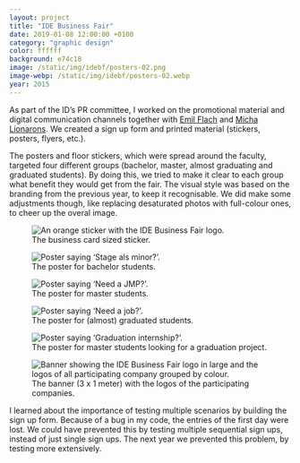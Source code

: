 ```yaml
---
layout: project
title: "IDE Business Fair"
date: 2019-01-08 12:00:00 +0100
category: "graphic design"
color: ffffff
background: e74c18
image: /static/img/idebf/posters-02.png
image-webp: /static/img/idebf/posters-02.webp
year: 2015
---
```


As part of the ID’s PR committee, I worked on the promotional material and digital communication channels together with [Emil Flach](http://emilflach.com/) and [Micha Lionarons](https://linkedin.com/in/michalionarons). We created a sign up form and printed material (stickers, posters, flyers, etc.).

The posters and floor stickers, which were spread around the faculty, targeted four different groups (bachelor, master, almost graduating and graduated students). By doing this, we tried to make it clear to each group what benefit they would get from the fair. The visual style was based on the branding from the previous year, to keep it recognisable. We did make some adjustments though, like replacing desaturated photos with full-colour ones, to cheer up the overal image.


<div class="project__picture-group">

<figure class="project__picture">
  <picture>
    <source data-srcset="/static/img/idebf/sticker.webp 1x,
      /static/img/idebf/sticker.webp 2x"
      type="image/webp" class="lazy">
    <img loading="lazy" class="project__image lazy" alt="An orange sticker with the IDE Business Fair logo."
      data-srcset="/static/img/idebf/sticker.png 1x,
        /static/img/idebf/sticker.png 2x"
      src="/static/img/placeholder.jpg"
      data-src="/static/img/idebf/sticker.png">
  </picture>
  <figcaption class="project__caption">
    The business card sized sticker.
  </figcaption>
</figure>

  <figure class="project__picture">
    <picture>
      <source data-srcset="/static/img/idebf/posters-01.webp 1x,
        /static/img/idebf/posters-01.webp 2x"
        type="image/webp" class="lazy">
      <img loading="lazy" class="project__image lazy" alt="Poster saying ‘Stage als minor?’."
        data-srcset="/static/img/idebf/posters-01.png 1x,
          /static/img/idebf/posters-01.png 2x"
        src="/static/img/placeholder.jpg"
        data-src="/static/img/idebf/posters-01.png">
    </picture>
    <figcaption class="project__caption">
      The poster for bachelor students.
    </figcaption>
  </figure>

  <figure class="project__picture">
    <picture>
      <source data-srcset="/static/img/idebf/posters-02.webp 1x,
        /static/img/idebf/posters-02.webp 2x"
        type="image/webp" class="lazy">
      <img loading="lazy" class="project__image lazy" alt="Poster saying ‘Need a JMP?’."
        data-srcset="/static/img/idebf/posters-02.png 1x,
          /static/img/idebf/posters-02.png 2x"
        src="/static/img/placeholder.jpg"
        data-src="/static/img/idebf/posters-02.png">
    </picture>
    <figcaption class="project__caption">
      The poster for master students.
    </figcaption>
  </figure>

  <figure class="project__picture">
    <picture>
      <source data-srcset="/static/img/idebf/posters-03.webp 1x,
        /static/img/idebf/posters-03.webp 2x"
        type="image/webp" class="lazy">
      <img loading="lazy" class="project__image lazy" alt="Poster saying ‘Need a job?’."
        data-srcset="/static/img/idebf/posters-03.png 1x,
          /static/img/idebf/posters-03.png 2x"
        src="/static/img/placeholder.jpg"
        data-src="/static/img/idebf/posters-03.png">
    </picture>
    <figcaption class="project__caption">
      The poster for (almost) graduated students.
    </figcaption>
  </figure>

  <figure class="project__picture">
    <picture>
      <source data-srcset="/static/img/idebf/posters-04.webp 1x,
        /static/img/idebf/posters-04.webp 2x"
        type="image/webp" class="lazy">
      <img loading="lazy" class="project__image lazy" alt="Poster saying ‘Graduation internship?’."
        data-srcset="/static/img/idebf/posters-04.png 1x,
          /static/img/idebf/posters-04.png 2x"
        src="/static/img/placeholder.jpg"
        data-src="/static/img/idebf/posters-04.png">
    </picture>
    <figcaption class="project__caption">
      The poster for master students looking for a graduation project.
    </figcaption>
  </figure>

  <figure class="project__picture">
    <picture>
      <source data-srcset="/static/img/idebf/logobanner.webp 1x,
        /static/img/idebf/logobanner@2x.webp 2x"
        type="image/webp" class="lazy">
      <img loading="lazy" class="project__image lazy" alt="Banner showing the IDE Business Fair logo in large and the logos of all participating company grouped by colour."
        data-srcset="/static/img/idebf/logobanner.png 1x,
          /static/img/idebf/logobanner@2x.png 2x"
        src="/static/img/placeholder.jpg"
        data-src="/static/img/idebf/logobanner.png">
    </picture>
    <figcaption class="project__caption">
      The banner (3 x 1 meter) with the logos of the participating companies.
    </figcaption>
  </figure>

</div>


I learned about the importance of testing multiple scenarios by building the sign up form. Because of a bug in my code, the entries of the first day were lost. We could have prevented this by testing multiple sequential sign ups, instead of just single sign ups. The next year we prevented this problem, by testing more extensively.

